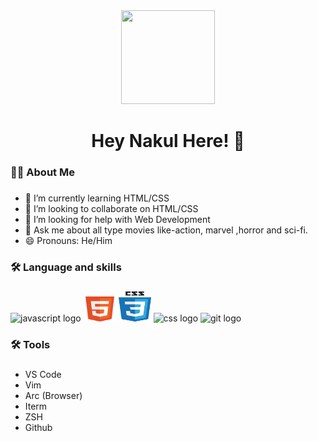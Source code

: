 <div align="center">
  <img height="150px" width="150px" src="https://sun1-30.userapi.com/s/v1/ig2/yrxdI4qBRkDZnKA8ZbljK5LZwb5OQXKuGFBI3EkVJ7ErA-0AAjolP172KGJNknvZa-sCoS68W_WXaGbSzYjrLnfq.jpg?size=200x200&quality=95&crop=0,0,767,767&ava=1"  />
</div>

###

<h1 align="center"> Hey Nakul Here! 👋</h1>

###

<h3 align="left">👩‍💻  About Me</h3>

###
- 🌱 I’m currently learning HTML/CSS
- 👯 I’m looking to collaborate on HTML/CSS
- 🤔 I’m looking for help with Web Development
- 💬 Ask me about all type movies like-action, marvel ,horror and sci-fi.
- 😄 Pronouns: He/Him
  
###

<h3 align="left">🛠 Language and skills</h3>

###

<div align="left">
  
  <img src="https://cdn.jsdelivr.net/gh/devicons/devicon/icons/javascript/javascript-original.svg" height="40" width="52" alt="javascript logo"  />
  <img src="./img/html5.png" height="40" width="52" alt="html logo"  />
  <img src="./img/css3.png" height="48" width="52" alt="css logo"  />
  <img src="https://encrypted-tbn0.gstatic.com/images?q=tbn:ANd9GcSJ9Dt7MFZNySbEfaKf-1ac8zQABG10sFT-WBFqE6FC&s" height="40" width="52" alt="css logo"  />

  <img src="https://git-scm.com/images/logos/downloads/Git-Logo-White.png"   height="40" width="65" alt="git logo"  />
</div>

<h3 align="left">🛠 Tools </h3>

###
-  VS Code
-  Vim
-  Arc (Browser)
-  Iterm
-  ZSH
-  Github


